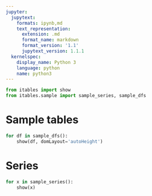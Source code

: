 ```yaml
---
jupyter:
  jupytext:
    formats: ipynb,md
    text_representation:
      extension: .md
      format_name: markdown
      format_version: '1.1'
      jupytext_version: 1.1.1
  kernelspec:
    display_name: Python 3
    language: python
    name: python3
---
```


```python
from itables import show
from itables.sample import sample_series, sample_dfs
```

# Sample tables

```python
for df in sample_dfs():
    show(df, domLayout='autoHeight')
```

# Series

```python
for x in sample_series():
    show(x)
```
